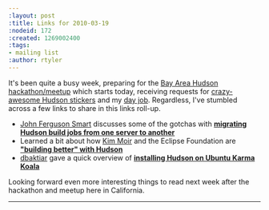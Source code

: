 ```yaml
---
:layout: post
:title: Links for 2010-03-19
:nodeid: 172
:created: 1269002400
:tags:
- mailing list
:author: rtyler
---
```

It's been quite a busy week, preparing for the [Bay Area Hudson hackathon/meetup](http://blog.hudson-ci.org/content/meet-and-hack-alongside-kohsuke-and-co) which starts today, receiving requests for [crazy-awesome Hudson stickers](http://blog.hudson-ci.org/content/want-some-hudson-stickers) and my [day job](http://apture.com). Regardless, I've stumbled across a few links to share in this links roll-up.

* <a id="aptureLink_cSreeDO5Qz" href="http://twitter.com/wakaleo">John Ferguson Smart</a> discusses some of the gotchas with **[migrating Hudson build jobs from one server to another](http://www.wakaleo.com/blog/261-migrating-hudson-build-jobs-from-one-server-to-another)**
* Learned a bit about how <a id="aptureLink_7d5BsCZ7q2" href="http://twitter.com/Kim_Moir">Kim Moir</a> and the Eclipse Foundation are **["building better" with Hudson](http://relengofthenerds.blogspot.com/2010/03/better-builds-with-hudson-hardware-and.html)**
* <a id="aptureLink_arZM9ZIPrz" href="http://twitter.com/dbaktiar">dbaktiar</a> gave a quick overview of **[installing Hudson on Ubuntu Karma Koala](http://dbaktiar.wordpress.com/2010/03/17/installation-of-hudson-in-karmic-koala-ubuntu-9-10/)**

Looking forward even more interesting things to read next week after the hackathon and meetup here in California.

----
